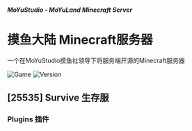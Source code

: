 
##### MoYuStudio - MoYuLand Minecraft Server
# 摸鱼大陆 Minecraft服务器

一个在MoYuStudio摸鱼社领导下将服务端开源的Minecraft服务器

![Game](https://img.shields.io/badge/Game-Minecraft-green.svg?cacheSeconds=2592000)
![Version](https://img.shields.io/badge/Version-1.20.1-green.svg?cacheSeconds=2592000)

## [25535] Survive 生存服

### Plugins 插件
